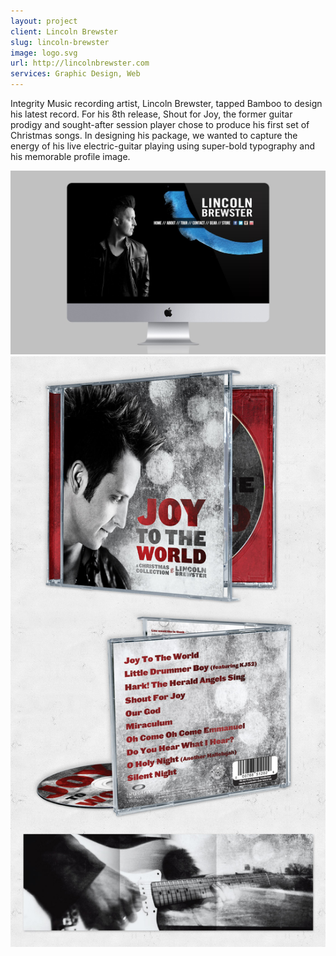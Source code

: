 ```yaml
---
layout: project
client: Lincoln Brewster
slug: lincoln-brewster
image: logo.svg 
url: http://lincolnbrewster.com
services: Graphic Design, Web
---
```


Integrity Music recording artist, Lincoln Brewster, tapped Bamboo to design his latest record. For his 8th release, Shout for Joy, the former guitar prodigy and sought-after session player chose to produce his first set of Christmas songs. In designing his package, we wanted to capture the energy of his live electric-guitar playing using super-bold typography and his memorable profile image.

![Lincoln Brewster](/images/client-assets/lincoln-brewster/01.jpg)
![Lincoln Brewster](/images/client-assets/lincoln-brewster/02.jpg)